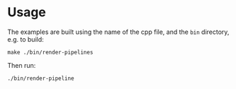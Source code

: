 # Usage

The examples are built using the name of the cpp file, and the `bin` directory, e.g. to build:

`make ./bin/render-pipelines`

Then run:

`./bin/render-pipeline`
